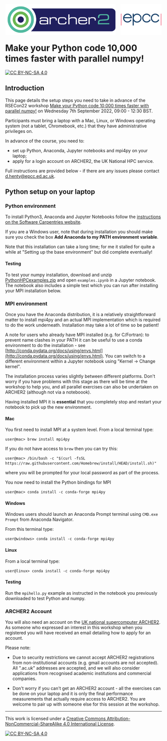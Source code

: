 <img src="./images/Archer2_logo.png" width="355" height="100"
align="left"> <img src="./images/epcc_logo.jpg" align="right"
width="133" height="100">

<br /><br /><br /><br /><br />

# Make your Python code 10,000 times faster with parallel numpy!

[![CC BY-NC-SA 4.0][cc-by-nc-sa-shield]][cc-by-nc-sa]

<h2>Introduction</h2>

This page details the setup steps you need to take in advance of the
RSECon22 workshop [Make your Python code 10,000 times faster with
parallel
numpy!](https://virtual.oxfordabstracts.com/#/event/3101/submission/103)
on Wednesday 7th September 2022, 09:00 - 12:30 BST.

Participants must bring a laptop with a Mac, Linux, or Windows
operating system (not a tablet, Chromebook, etc.) that they have
administrative privileges on.

In advance of the course, you need to:

  * set up Python, Anaconda, Jupyter notebooks and mpi4py on your laptop;
  * apply for a login account on ARCHER2, the UK National HPC service.

Full instructions are provided below - if there are any issues please
contact [d.henty@epcc.ed.ac.uk](mailto:d.henty@epcc.ed.ac.uk).

<h2>Python setup on your laptop</h2>

<h3>Python environment</h3>

To install Python3, Anaconda and Jupyter Notebooks follow the
[instructions on the Software Carpentries
website](https://swcarpentry.github.io/python-novice-inflammation/setup.html).

If you are a Windows user, note that during installation you should
make sure you check the box **Add Anaconda to my PATH environment
variable**.

Note that this installation can take a long time; for me it stalled
for quite a while at "Setting up the base environment" but did
complete eventually!

<h4>Testing</h4>

To test your numpy installation, download and unzip
[PythonHPCexamples.zip](https://github.com/davidhenty/PythonHPCprep/raw/master/PythonHPCexamples.zip)
and open `examples.ipynb` in a Jupyter notebook. The notebook also
includes a simple test which you can run after installing your MPI
installation below.

<h3>MPI environment</h3>

Once you have the Anaconda distribution, it is a relatively
straightforward matter to install mpi4py and an actual MPI
implementation which is required to do the work underneath.
Installation may take a lot of time so be patient!

A note for users who already have MPI installed (e.g. for C/Fortran):
to prevent name clashes in your PATH it can be useful to use a conda
environment to do the installation - see
[http://conda.pydata.org/docs/using/envs.html](http://conda.pydata.org/docs/using/envs.html). You
can switch to a different environment within a Jupyter notebook using
"Kernel -> Change kernel".

The installation process varies slightly between different
platforms. Don't worry if you have problems with this stage as there
will be time at the workshop to help you, and all parallel exercises
can also be undertaken on ARCHER2 (although not via a noteboook).

Having installed MPI it is **essential** that you completely stop and
restart your notebook to pick up the new environment.

<h4>Mac</h4>

You first need to install MPI at a system level. From a local terminal
type:

````
user@mac> brew install mpi4py
````
If you do not have access to `brew` then you can try this:
````
user@mac> /bin/bash -c "$(curl -fsSL https://raw.githubusercontent.com/Homebrew/install/HEAD/install.sh)"
````
where you will be prompted for your local password as part of the process.

You now need to install the Python bindings for MPI

````
user@mac> conda install -c conda-forge mpi4py
````

<h4>Windows</h4>

Windows users should launch an Anaconda Prompt terminal using `CMD.exe
Prompt` from Anaconda Navigator.

From this terminal type:
````
user@windows> conda install -c conda-forge mpi4py
````

<h4>Linux</h4>

From a local terminal type:
````
user@linux> conda install -c conda-forge mpi4py
````

<h4>Testing</h4>

Run the `mpihello.py` example as instructed in the notebook you
previously downloaded to test Python and numpy.

<h3>ARCHER2 Account</h3>

You will also need an account on the [UK national supercomputer
ARCHER2](https://www.archer2.ac.uk/). As someone who expressed an
interest in this workshop when you registered you will have received
an email detailing how to apply for an account.

Please note:

  * Due to security restrictions we cannot accept ARCHER2 registrations
    from non-institutional accounts (e.g. gmail accounts are not
    accepted). All ".ac.uk" addresses are accepted, and we will also
    consider applications from recognised academic institutions and
    commercial companies.

  * Don't worry if you can't get an ARCHER2 account - all the
    exercises can be done on your laptop and it is only the final
    performance measurements that actually require access to
    ARCHER2. You are welcome to pair up with someone else for this
    session at the workshop.
  
---

This work is licensed under a
[Creative Commons Attribution-NonCommercial-ShareAlike 4.0 International License][cc-by-nc-sa].

[cc-by-nc-sa]: http://creativecommons.org/licenses/by-nc-sa/4.0/
[cc-by-nc-sa-image]: https://licensebuttons.net/l/by-nc-sa/4.0/88x31.png
[cc-by-nc-sa-shield]: https://img.shields.io/badge/License-CC%20BY--NC--SA%204.0-lightgrey.svg

[![CC BY-NC-SA 4.0][cc-by-nc-sa-image]][cc-by-nc-sa]


